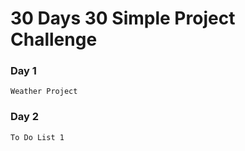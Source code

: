 # 30 Days 30 Simple Project Challenge

### Day 1
```
Weather Project
```

### Day 2
```
To Do List 1
```

